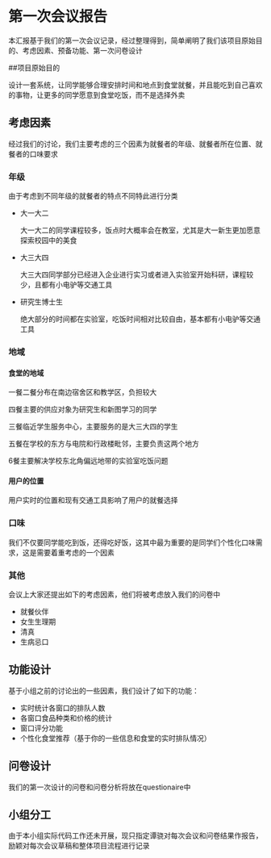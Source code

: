 # 第一次会议报告

本汇报基于我们的第一次会议记录，经过整理得到，简单阐明了我们该项目原始目的、考虑因素、预备功能、第一次问卷设计

##项目原始目的

​	设计一套系统，让同学能够合理安排时间和地点到食堂就餐，并且能吃到自己喜欢的事物，让更多的同学愿意到食堂吃饭，而不是选择外卖

## 考虑因素

经过我们的讨论，我们主要考虑的三个因素为就餐者的年级、就餐者所在位置、就餐者的口味要求

### 年级

由于考虑到不同年级的就餐者的特点不同特此进行分类

- 大一大二

  大一大二的同学课程较多，饭点时大概率会在教室，尤其是大一新生更加愿意探索校园中的美食

- 大三大四

  大三大四同学部分已经进入企业进行实习或者进入实验室开始科研，课程较少，且都有小电驴等交通工具

- 研究生博士生

  绝大部分的时间都在实验室，吃饭时间相对比较自由，基本都有小电驴等交通工具

### 地域

#### 食堂的地域

一餐二餐分布在南边宿舍区和教学区，负担较大

四餐主要的供应对象为研究生和新图学习的同学

三餐临近学生服务中心，主要服务的是大三大四的学生

五餐在学校的东方与电院和行政楼毗邻，主要负责这两个地方

6餐主要解决学校东北角偏远地带的实验室吃饭问题

#### 用户的位置

用户实时的位置和现有交通工具影响了用户的就餐选择

### 口味

我们不仅要同学能吃到饭，还得吃好饭，这其中最为重要的是同学们个性化口味需求，这是需要着重考虑的一个因素

### 其他

会议上大家还提出如下的考虑因素，他们将被考虑放入我们的问卷中

- 就餐伙伴
- 女生生理期
- 清真
- 生病忌口

## 功能设计

基于小组之前的讨论出的一些因素，我们设计了如下的功能：

- 实时统计各窗口的排队人数
- 各窗口食品种类和价格的统计
- 窗口评分功能
- 个性化食堂推荐（基于你的一些信息和食堂的实时排队情况）

## 问卷设计

我们的第一次设计的问卷和问卷分析将放在questionaire中  

## 小组分工

由于本小组实际代码工作还未开展，现只指定谭骁对每次会议和问卷结果作报告，励颖对每次会议草稿和整体项目流程进行记录